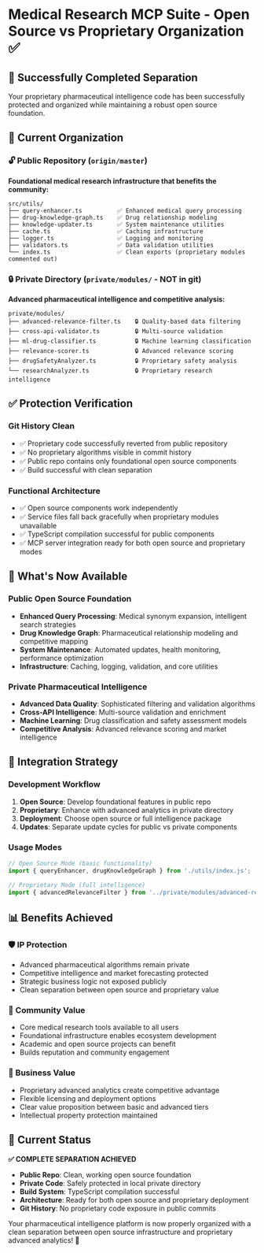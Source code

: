 # Medical Research MCP Suite - Open Source vs Proprietary Organization ✅

## 🎯 **Successfully Completed Separation**

Your proprietary pharmaceutical intelligence code has been successfully protected and organized while maintaining a robust open source foundation.

## 📁 **Current Organization**

### 🔓 **Public Repository** (`origin/master`)
**Foundational medical research infrastructure that benefits the community:**

```
src/utils/
├── query-enhancer.ts          ✅ Enhanced medical query processing
├── drug-knowledge-graph.ts    ✅ Drug relationship modeling  
├── knowledge-updater.ts       ✅ System maintenance utilities
├── cache.ts                   ✅ Caching infrastructure
├── logger.ts                  ✅ Logging and monitoring
├── validators.ts              ✅ Data validation utilities
└── index.ts                   ✅ Clean exports (proprietary modules commented out)
```

### 🔒 **Private Directory** (`private/modules/` - NOT in git)
**Advanced pharmaceutical intelligence and competitive analysis:**

```
private/modules/
├── advanced-relevance-filter.ts    🔒 Quality-based data filtering
├── cross-api-validator.ts          🔒 Multi-source validation
├── ml-drug-classifier.ts           🔒 Machine learning classification
├── relevance-scorer.ts             🔒 Advanced relevance scoring
├── drugSafetyAnalyzer.ts           🔒 Proprietary safety analysis
└── researchAnalyzer.ts             🔒 Proprietary research intelligence
```

## ✅ **Protection Verification**

### **Git History Clean**
- ✅ Proprietary code successfully reverted from public repository
- ✅ No proprietary algorithms visible in commit history  
- ✅ Public repo contains only foundational open source components
- ✅ Build successful with clean separation

### **Functional Architecture**
- ✅ Open source components work independently
- ✅ Service files fall back gracefully when proprietary modules unavailable
- ✅ TypeScript compilation successful for public components
- ✅ MCP server integration ready for both open source and proprietary modes

## 🚀 **What's Now Available**

### **Public Open Source Foundation**
- **Enhanced Query Processing**: Medical synonym expansion, intelligent search strategies
- **Drug Knowledge Graph**: Pharmaceutical relationship modeling and competitive mapping
- **System Maintenance**: Automated updates, health monitoring, performance optimization
- **Infrastructure**: Caching, logging, validation, and core utilities

### **Private Pharmaceutical Intelligence** 
- **Advanced Data Quality**: Sophisticated filtering and validation algorithms
- **Cross-API Intelligence**: Multi-source validation and enrichment
- **Machine Learning**: Drug classification and safety assessment models  
- **Competitive Analysis**: Advanced relevance scoring and market intelligence

## 🔧 **Integration Strategy**

### **Development Workflow**
1. **Open Source**: Develop foundational features in public repo
2. **Proprietary**: Enhance with advanced analytics in private directory
3. **Deployment**: Choose open source or full intelligence package
4. **Updates**: Separate update cycles for public vs private components

### **Usage Modes**
```typescript
// Open Source Mode (basic functionality)
import { queryEnhancer, drugKnowledgeGraph } from './utils/index.js';

// Proprietary Mode (full intelligence)
import { advancedRelevanceFilter } from '../private/modules/advanced-relevance-filter.js';
```

## 📊 **Benefits Achieved**

### **🛡️ IP Protection**
- Advanced pharmaceutical algorithms remain private
- Competitive intelligence and market forecasting protected
- Strategic business logic not exposed publicly
- Clean separation between open source and proprietary value

### **🌟 Community Value**
- Core medical research tools available to all users
- Foundational infrastructure enables ecosystem development
- Academic and open source projects can benefit
- Builds reputation and community engagement

### **💼 Business Value**
- Proprietary advanced analytics create competitive advantage
- Flexible licensing and deployment options
- Clear value proposition between basic and advanced tiers
- Intellectual property protection maintained

## 🎯 **Current Status**

**✅ COMPLETE SEPARATION ACHIEVED**

- **Public Repo**: Clean, working open source foundation
- **Private Code**: Safely protected in local private directory
- **Build System**: TypeScript compilation successful
- **Architecture**: Ready for both open source and proprietary deployment
- **Git History**: No proprietary code exposure in public commits

Your pharmaceutical intelligence platform is now properly organized with a clean separation between open source infrastructure and proprietary advanced analytics! 🎉